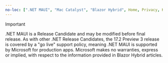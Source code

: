 ```yaml
---
no-loc: [".NET MAUI", "Mac Catalyst", "Blazor Hybrid", Home, Privacy, Kestrel, appsettings.json, "ASP.NET Core Identity", cookie, Cookie, Blazor, "Blazor Server", "Blazor WebAssembly", "Identity", "Let's Encrypt", Razor, SignalR]
---
```

> [!IMPORTANT]
> .NET MAUI is a Release Candidate and may be modified before final release. As with other .NET Release Candidates, the 17.2 Preview 3 release is covered by a "go live" support policy, meaning .NET MAUI is supported by Microsoft for production apps. Microsoft makes no warranties, express or implied, with respect to the information provided in Blazor Hybrid articles.
